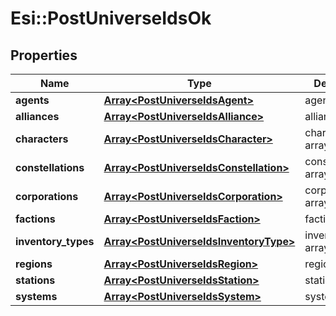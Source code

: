 # Esi::PostUniverseIdsOk

## Properties
Name | Type | Description | Notes
------------ | ------------- | ------------- | -------------
**agents** | [**Array&lt;PostUniverseIdsAgent&gt;**](PostUniverseIdsAgent.md) | agents array | [optional] 
**alliances** | [**Array&lt;PostUniverseIdsAlliance&gt;**](PostUniverseIdsAlliance.md) | alliances array | [optional] 
**characters** | [**Array&lt;PostUniverseIdsCharacter&gt;**](PostUniverseIdsCharacter.md) | characters array | [optional] 
**constellations** | [**Array&lt;PostUniverseIdsConstellation&gt;**](PostUniverseIdsConstellation.md) | constellations array | [optional] 
**corporations** | [**Array&lt;PostUniverseIdsCorporation&gt;**](PostUniverseIdsCorporation.md) | corporations array | [optional] 
**factions** | [**Array&lt;PostUniverseIdsFaction&gt;**](PostUniverseIdsFaction.md) | factions array | [optional] 
**inventory_types** | [**Array&lt;PostUniverseIdsInventoryType&gt;**](PostUniverseIdsInventoryType.md) | inventory_types array | [optional] 
**regions** | [**Array&lt;PostUniverseIdsRegion&gt;**](PostUniverseIdsRegion.md) | regions array | [optional] 
**stations** | [**Array&lt;PostUniverseIdsStation&gt;**](PostUniverseIdsStation.md) | stations array | [optional] 
**systems** | [**Array&lt;PostUniverseIdsSystem&gt;**](PostUniverseIdsSystem.md) | systems array | [optional] 



